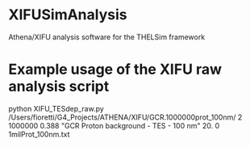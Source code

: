 # XIFUSimAnalysis
Athena/XIFU analysis software for the THELSim framework


# Example usage of the XIFU raw analysis script

python XIFU_TESdep_raw.py /Users/fioretti/G4_Projects/ATHENA/XIFU/GCR.1000000prot_100nm/ 2 1000000 0.388 "GCR Proton background - TES - 100 nm" 20. 0 1milProt_100nm.txt

